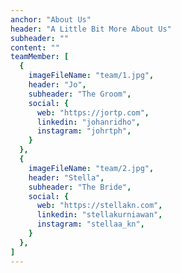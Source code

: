 ```yaml
---
anchor: "About Us"
header: "A Little Bit More About Us"
subheader: ""
content: ""
teamMember: [
  {
    imageFileName: "team/1.jpg",
    header: "Jo",
    subheader: "The Groom",
    social: {
      web: "https://jortp.com",
      linkedin: "johanridho",
      instagram: "johrtph",
    }
  },
  {
    imageFileName: "team/2.jpg",
    header: "Stella",
    subheader: "The Bride",
    social: {
      web: "https://stellakn.com",
      linkedin: "stellakurniawan",
      instagram: "stellaa_kn",
    }
  },
]
---
```

